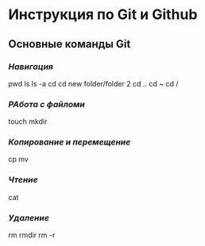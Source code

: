 # **Инструкция  по Git  и Github**
## Основные команды  Git
### _Навигация_
pwd
ls
ls -a
cd
cd new folder/folder 2
cd ..
cd ~
cd /
### _РАбота с файломи_
touch
mkdir
### _Копирование и перемещение_
cp
mv
### _Чтение_
cat
### _Удаление_
rm
rmdir
rm -r


